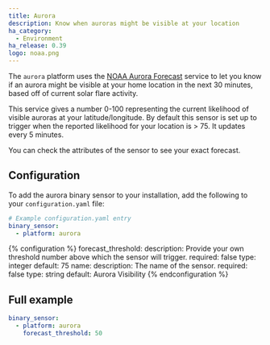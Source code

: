 ```yaml
---
title: Aurora
description: Know when auroras might be visible at your location
ha_category:
  - Environment
ha_release: 0.39
logo: noaa.png
---
```


The `aurora` platform uses the [NOAA Aurora Forecast](https://www.swpc.noaa.gov/products/aurora-30-minute-forecast) service to let you know if an aurora might be visible at your home location in the next 30 minutes, based off of current solar flare activity.

This service gives a number 0-100 representing the current likelihood of visible auroras at your latitude/longitude. By default this sensor is set up to trigger when the reported likelihood for your location is > 75. It updates every 5 minutes.

You can check the attributes of the sensor to see your exact forecast.

## Configuration

To add the aurora binary sensor to your installation, add the following to your `configuration.yaml` file:

```yaml
# Example configuration.yaml entry
binary_sensor:
  - platform: aurora
```

{% configuration %}
forecast_threshold:
  description: Provide your own threshold number above which the sensor will trigger.
  required: false
  type: integer
  default: 75
name:
  description: The name of the sensor.
  required: false
  type: string
  default: Aurora Visibility
{% endconfiguration %}

## Full example

```yaml
binary_sensor:
  - platform: aurora
    forecast_threshold: 50
```
